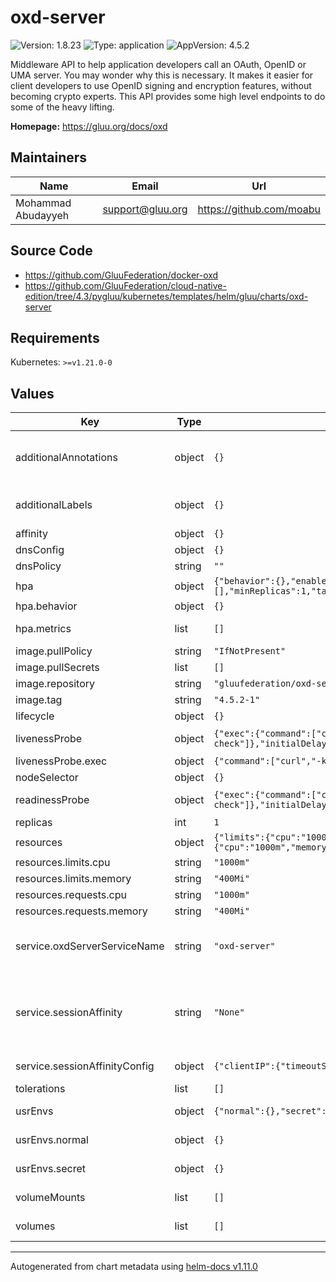 # oxd-server

![Version: 1.8.23](https://img.shields.io/badge/Version-1.8.23-informational?style=flat-square) ![Type: application](https://img.shields.io/badge/Type-application-informational?style=flat-square) ![AppVersion: 4.5.2](https://img.shields.io/badge/AppVersion-4.5.2-informational?style=flat-square)

Middleware API to help application developers call an OAuth, OpenID or UMA server. You may wonder why this is necessary. It makes it easier for client developers to use OpenID signing and encryption features, without becoming crypto experts. This API provides some high level endpoints to do some of the heavy lifting.

**Homepage:** <https://gluu.org/docs/oxd>

## Maintainers

| Name | Email | Url |
| ---- | ------ | --- |
| Mohammad Abudayyeh | <support@gluu.org> | <https://github.com/moabu> |

## Source Code

* <https://github.com/GluuFederation/docker-oxd>
* <https://github.com/GluuFederation/cloud-native-edition/tree/4.3/pygluu/kubernetes/templates/helm/gluu/charts/oxd-server>

## Requirements

Kubernetes: `>=v1.21.0-0`

## Values

| Key | Type | Default | Description |
|-----|------|---------|-------------|
| additionalAnnotations | object | `{}` | Additional annotations that will be added across all resources  in the format of {cert-manager.io/issuer: "letsencrypt-prod"}. key app is taken |
| additionalLabels | object | `{}` | Additional labels that will be added across all resources definitions in the format of {mylabel: "myapp"} |
| affinity | object | `{}` |  |
| dnsConfig | object | `{}` | Add custom dns config |
| dnsPolicy | string | `""` | Add custom dns policy |
| hpa | object | `{"behavior":{},"enabled":true,"maxReplicas":10,"metrics":[],"minReplicas":1,"targetCPUUtilizationPercentage":50}` | Configure the HorizontalPodAutoscaler |
| hpa.behavior | object | `{}` | Scaling Policies |
| hpa.metrics | list | `[]` | metrics if targetCPUUtilizationPercentage is not set |
| image.pullPolicy | string | `"IfNotPresent"` | Image pullPolicy to use for deploying. |
| image.pullSecrets | list | `[]` | Image Pull Secrets |
| image.repository | string | `"gluufederation/oxd-server"` | Image  to use for deploying. |
| image.tag | string | `"4.5.2-1"` | Image  tag to use for deploying. |
| lifecycle | object | `{}` |  |
| livenessProbe | object | `{"exec":{"command":["curl","-k","https://localhost:8443/health-check"]},"initialDelaySeconds":30,"periodSeconds":30,"timeoutSeconds":5}` | Configure the liveness healthcheck for the auth server if needed. |
| livenessProbe.exec | object | `{"command":["curl","-k","https://localhost:8443/health-check"]}` | Executes the python3 healthcheck. |
| nodeSelector | object | `{}` |  |
| readinessProbe | object | `{"exec":{"command":["curl","-k","https://localhost:8443/health-check"]},"initialDelaySeconds":25,"periodSeconds":25,"timeoutSeconds":5}` | Configure the readiness healthcheck for the auth server if needed. |
| replicas | int | `1` | Service replica number. |
| resources | object | `{"limits":{"cpu":"1000m","memory":"400Mi"},"requests":{"cpu":"1000m","memory":"400Mi"}}` | Resource specs. |
| resources.limits.cpu | string | `"1000m"` | CPU limit. |
| resources.limits.memory | string | `"400Mi"` | Memory limit. |
| resources.requests.cpu | string | `"1000m"` | CPU request. |
| resources.requests.memory | string | `"400Mi"` | Memory request. |
| service.oxdServerServiceName | string | `"oxd-server"` | Name of the OXD server service. This must match config.configMap.gluuOxdApplicationCertCn. Please keep it as default. |
| service.sessionAffinity | string | `"None"` | Default set to None If you want to make sure that connections from a particular client are passed to the same Pod each time, you can select the session affinity based on the client's IP addresses by setting this to ClientIP |
| service.sessionAffinityConfig | object | `{"clientIP":{"timeoutSeconds":10800}}` | the maximum session sticky time if sessionAffinity is ClientIP |
| tolerations | list | `[]` |  |
| usrEnvs | object | `{"normal":{},"secret":{}}` | Add custom normal and secret envs to the service |
| usrEnvs.normal | object | `{}` | Add custom normal envs to the service variable1: value1 |
| usrEnvs.secret | object | `{}` | Add custom secret envs to the service variable1: value1 |
| volumeMounts | list | `[]` | Configure any additional volumesMounts that need to be attached to the containers |
| volumes | list | `[]` | Configure any additional volumes that need to be attached to the pod |

----------------------------------------------
Autogenerated from chart metadata using [helm-docs v1.11.0](https://github.com/norwoodj/helm-docs/releases/v1.11.0)
